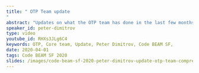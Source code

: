 ```yaml
---
title: " OTP Team update
"
abstract: "Updates on what the OTP team has done in the last few months, what are the projects they're working on, and what's going on on the research side."
speaker_id: peter-dimitrov
type: video
youtube_id: RHXs3JLg6C4
keywords: OTP, Core team, Update, Peter Dimitrov, Code BEAM SF,
date: 2020-04-01
tags: Code BEAM SF 2020
slides: /images/code-beam-sf-2020-peter-dimitrov-update-otp-team-compressed.pdf
---
```


